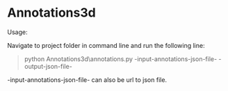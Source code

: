 # Annotations3d

Usage:

Navigate to project folder in command line and run the following line:
  >python Annotations3d\annotations.py -input-annotations-json-file- -output-json-file-
 
-input-annotations-json-file- can also be url to json file.
  

